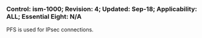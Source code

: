 ### Control: ism-1000; Revision: 4; Updated: Sep-18; Applicability: ALL; Essential Eight: N/A
<p>PFS is used for IPsec connections.</p>